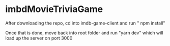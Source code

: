 # imbdMovieTriviaGame

After downloading the repo, cd into imdb-game-client and run " npm install"

Once that is done, move back into root folder and run "yarn dev" which will load up the server on port 3000
